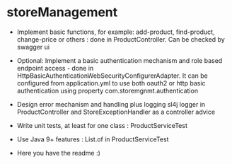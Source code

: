 # storeManagement

* Implement basic functions, for example: add-product, find-product, change-price or others : done in ProductController. Can be checked by swagger ui

* Optional: Implement a basic authentication mechanism and role based endpoint access - done in HttpBasicAuthenticationWebSecurityConfigurerAdapter. It can be configured from application.yml to use both oauth2 or http basic authentication using property com.storemgnmt.authentication  

* Design error mechanism and handling plus logging sl4j logger in ProductController and StoreExceptionHandler as a controller advice 

* Write unit tests, at least for one class : ProductServiceTest

* Use Java 9+ features : List.of in ProductServiceTest

* Here you have the readme :)
